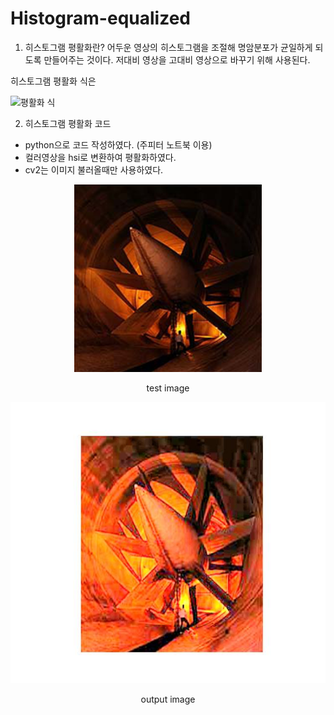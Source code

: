 # Histogram-equalized

1. 히스토그램 평활화란?
어두운 영상의 히스토그램을 조절해 명암분포가 균일하게 되도록 만들어주는 것이다.
저대비 영상을 고대비 영상으로 바꾸기 위해 사용된다.

히스토그램 평활화 식은 

![평활화 식](https://user-images.githubusercontent.com/89963228/228205415-3fee933e-014e-436a-a1ac-aed529ad58b5.PNG)




2. 히스토그램 평활화 코드
* python으로 코드 작성하였다. (주피터 노트북 이용)
* 컬러영상을 hsi로 변환하여 평활화하였다.
* cv2는 이미지 불러올때만 사용하였다.

<p align="center"><img src="/test_image.jpg" width="300" height="300"/></center> </p>

<p align="center">test image</p>

<p align="center"><img src="/output_image.jpg" width="550" height="450"/></p>


<p align="center">output image</p>
